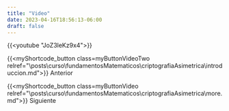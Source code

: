 ```yaml
---
title: "Video"
date: 2023-04-16T18:56:13-06:00
draft: false
---
```


{{<youtube "JoZ3leKz9x4">}}

{{<myShortcode_button class=myButtonVideoTwo relref="\posts\curso\fundamentosMatematicos\criptografiaAsimetrica\introduccion.md">}} Anterior

{{<myShortcode_button class=myButtonVideo relref="\posts\curso\fundamentosMatematicos\criptografiaAsimetrica\more.md">}} Siguiente
